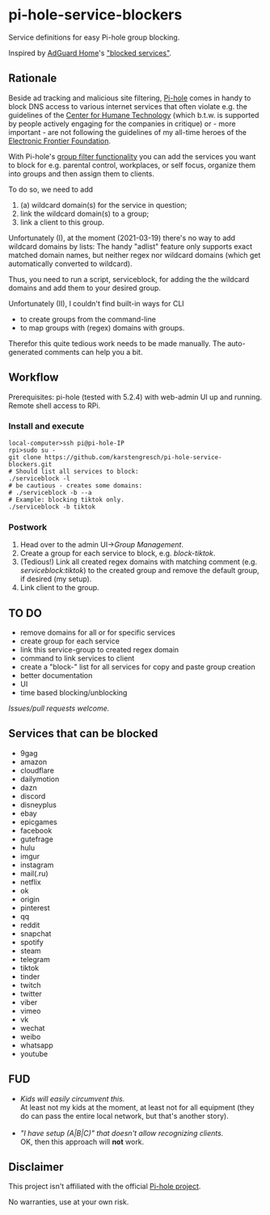 # pi-hole-service-blockers
Service definitions for easy Pi-hole group blocking.

Inspired by [AdGuard Home](https://github.com/AdguardTeam/AdGuardHome)'s ["blocked services"](https://github.com/AdguardTeam/AdGuardHome/blob/master/internal/filtering/blocked.go).


## Rationale

Beside ad tracking and malicious site filtering, [Pi-hole](https://pi-hole.net) comes in handy to block DNS access to various internet services that often violate e.g. the guidelines of the [Center for Humane Technology](https://www.humanetech.com/) (which b.t.w. is supported by people actively engaging for the companies in critique) or - more important - are not following the guidelines of my all-time heroes of the [Electronic Frontier Foundation](https://www.eff.org/).

With Pi-hole's [group filter functionality](https://docs.pi-hole.net/database/gravity/example/) you can add the services you want to block for e.g. parental control, workplaces, or self focus, organize them into groups and then assign them to clients.

To do so, we need to add

  1. (a) wildcard domain(s) for the service in question;
  2. link the wildcard domain(s) to a group;
  3. link a client to this group.

Unfortunately (I), at the moment (2021-03-19) there's no way to add wildcard domains by lists: The handy "adlist" feature only supports exact matched domain names, but neither regex nor wildcard domains (which get automatically converted to wildcard).

Thus, you need to run a script, serviceblock, for adding the the wildcard domains and add them to your desired group.

Unfortunately (II), I couldn't find built-in ways for CLI
  * to create groups from the command-line
  * to map groups with (regex) domains with groups.

Therefor this quite tedious work needs to be made manually. The auto-generated comments can help you a bit.

## Workflow
Prerequisites: pi-hole (tested with 5.2.4) with web-admin UI up and running. Remote shell access to RPi.

### Install and execute

```
local-computer>ssh pi@pi-hole-IP
rpi>sudo su -
git clone https://github.com/karstengresch/pi-hole-service-blockers.git
# Should list all services to block:
./serviceblock -l
# be cautious - creates some domains: 
# ./serviceblock -b --a
# Example: blocking tiktok only.
./serviceblock -b tiktok
```

### Postwork
  1. Head over to the admin UI->*Group Management*.
  2. Create a group for each service to block, e.g. *block-tiktok*.
  3. (Tedious!) Link all created regex domains with matching comment (e.g. *serviceblock:tiktok*) to the created group and remove the default group, if desired (my setup).
  4. Link client to the group.

## TO DO

  * remove domains for all or for specific services
  * create group for each service
  * link this service-group to created regex domain
  * command to link services to client
  * create a "block-<service>" list for all services for copy and paste group creation
  * better documentation
  * UI
  * time based blocking/unblocking

*Issues/pull requests welcome.*

## Services that can be blocked
  * 9gag
  * amazon
  * cloudflare
  * dailymotion
  * dazn
  * discord
  * disneyplus
  * ebay
  * epicgames
  * facebook
  * gutefrage
  * hulu
  * imgur
  * instagram
  * mail(.ru)
  * netflix
  * ok
  * origin
  * pinterest
  * qq
  * reddit
  * snapchat
  * spotify
  * steam
  * telegram
  * tiktok
  * tinder
  * twitch
  * twitter
  * viber
  * vimeo
  * vk
  * wechat
  * weibo
  * whatsapp
  * youtube

## FUD
  * *Kids will easily circumvent this.*<br>At least not my kids at the moment, at least not for all equipment (they do can pass the entire local network, but that's another story).<br><br>
  * *"I have setup (A|B|C)" that doesn't allow recognizing clients.*<br>OK, then this approach will **not** work.

## Disclaimer
This project isn't affiliated with the official [Pi-hole project](https://pi-hole.net). 

No warranties, use at your own risk.

